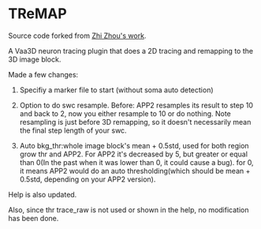 # TReMAP
Source code forked from [Zhi Zhou's work](https://github.com/Vaa3D/vaa3d_tools/tree/master/released_plugins/v3d_plugins).

A Vaa3D neuron tracing plugin that does a 2D tracing and remapping to the 3D image block.

Made a few changes:

1. Specifiy a marker file to start (without soma auto detection)

2. Option to do swc resample. Before: APP2 resamples its result to step 10 and back to 2, now you either resample to 10 or do nothing. Note resampling is just before 3D remapping, so it doesn't necessarily mean the final step length of your swc.

3. Auto bkg_thr:whole image block's mean + 0.5std, used for both region grow thr and APP2. For APP2 it's decreased by 5, but greater or equal than 0(In the past when it was lower than 0, it could cause a bug).
for 0, it means APP2 would do an auto thresholding(which should be mean + 0.5std, depending on your APP2 version).

Help is also updated.

Also, since thr trace_raw is not used or shown in the help, no modification has been done.
